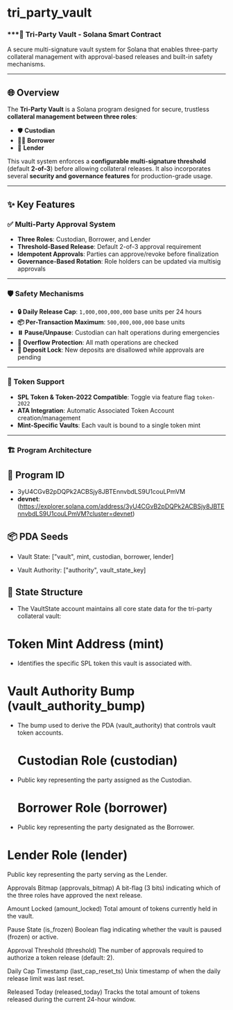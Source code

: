 # tri_party_vault

### ***🔐 Tri-Party Vault - Solana Smart Contract

A secure multi-signature vault system for Solana that enables three-party collateral management with approval-based releases and built-in safety mechanisms.

---


## 🌐 Overview

The **Tri-Party Vault** is a Solana program designed for secure, trustless **collateral management between three roles**:

- 🛡️ **Custodian**
- 🧑‍💼 **Borrower**
- 🏦 **Lender**

This vault system enforces a **configurable multi-signature threshold** (default **2-of-3**) before allowing collateral releases. It also incorporates several **security and governance features** for production-grade usage.

---

## ✨ Key Features

### ✅ Multi-Party Approval System

- **Three Roles**: Custodian, Borrower, and Lender
- **Threshold-Based Release**: Default 2-of-3 approval requirement
- **Idempotent Approvals**: Parties can approve/revoke before finalization
- **Governance-Based Rotation**: Role holders can be updated via multisig approvals

---

### 🛡️ Safety Mechanisms

- **🔒 Daily Release Cap**: `1,000,000,000,000` base units per 24 hours
- **📦 Per-Transaction Maximum**: `500,000,000,000` base units
- **⏸️ Pause/Unpause**: Custodian can halt operations during emergencies
- **🧮 Overflow Protection**: All math operations are checked
- **🚫 Deposit Lock**: New deposits are disallowed while approvals are pending

---

### 💸 Token Support

- **SPL Token & Token-2022 Compatible**: Toggle via feature flag `token-2022`
- **ATA Integration**: Automatic Associated Token Account creation/management
- **Mint-Specific Vaults**: Each vault is bound to a single token mint

---

### 🏗️ Program Architecture
## 📛 Program ID
- 3yU4CGvB2pDQPk2ACBSjy8JBTEnnvbdLS9U1couLPmVM
- **devnet**:(https://explorer.solana.com/address/3yU4CGvB2pDQPk2ACBSjy8JBTEnnvbdLS9U1couLPmVM?cluster=devnet)

## 📦 PDA Seeds

- Vault State: ["vault", mint, custodian, borrower, lender]

- Vault Authority: ["authority", vault_state_key]


## 🧠 State Structure
- The VaultState account maintains all core state data for the tri-party collateral vault:

# Token Mint Address (mint)
- Identifies the specific SPL token this vault is associated with.

# Vault Authority Bump (vault_authority_bump)
- The bump used to derive the PDA (vault_authority) that controls vault token accounts.

  # Custodian Role (custodian)
- Public key representing the party assigned as the Custodian.

  # Borrower Role (borrower)
- Public key representing the party designated as the Borrower.

# Lender Role (lender)
Public key representing the party serving as the Lender.

Approvals Bitmap (approvals_bitmap)
A bit-flag (3 bits) indicating which of the three roles have approved the next release.

Amount Locked (amount_locked)
Total amount of tokens currently held in the vault.

Pause State (is_frozen)
Boolean flag indicating whether the vault is paused (frozen) or active.

Approval Threshold (threshold)
The number of approvals required to authorize a token release (default: 2).

Daily Cap Timestamp (last_cap_reset_ts)
Unix timestamp of when the daily release limit was last reset.

Released Today (released_today)
Tracks the total amount of tokens released during the current 24-hour window.
